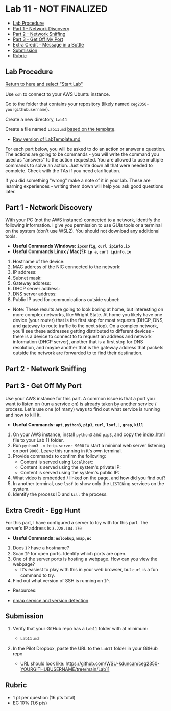 # Lab 11 - NOT FINALIZED

- [Lab Procedure](#Lab-Procedure)
- [Part 1 - Network Discovery](#Part-1---Network-Discovery)
- [Part 2 - Network Sniffing](#Part-2---Network-Sniffing)
- [Part 3 - Get Off My Port](#Part-3---Get-Off-My-Port)
- [Extra Credit - Message in a Bottle](#Extra-Credit---Egg-Hunt)
- [Submission](#Submission)
- [Rubric](#Rubric)

## Lab Procedure

[Return to here and select "Start Lab"](https://awsacademy.instructure.com/courses/24167/modules/items/1982401)

Use `ssh` to connect to your AWS Ubuntu instance.

Go to the folder that contains your repository (likely named `ceg2350-yourgithubusername`).

Create a new directory, `Lab11`

Create a file named `Lab11.md` [based on the template](LabTemplate.md).

- [Raw version of LabTemplate.md](https://raw.githubusercontent.com/pattonsgirl/CEG2350/main/Labs/Lab11/LabTemplate.md)

For each part below, you will be asked to do an action or answer a question. The actions are going to be commands - you will write the command you used as "answers" to the action requested. You are allowed to use multiple commands to solve an action. Just write down all that were needed to complete. Check with the TAs if you need clarification.

If you did something "wrong" make a note of it in your lab. These are learning experiences - writing them down will help you ask good questions later.

## Part 1 - Network Discovery

With your PC (not the AWS instance) connected to a network, identify the following information. I give you permission to use GUIs tools or a terminal on the system (don't use WSL2). You should not download any additional tools.

- **Useful Commands Windows: `ipconfig`, `curl ipinfo.io`**
- **Useful Commands Linux / Mac(?): `ip a`, `curl ipinfo.io`**

1. Hostname of the device:
2. MAC address of the NIC connected to the network:
3. IP address:
4. Subnet mask:
5. Gateway address:
6. DHCP server address:
7. DNS server address:
8. Public IP used for communications outside subnet:

- Note: These results are going to look boring at home, but interesting on more complex networks, like Wright State. At home you likely have one device (your router) that is the first stop for most requests (DHCP, DNS, and gateway to route traffic to the next stop). On a complex network, you'll see these addresses getting distributed to different devices - there is a device to connect to to request an address and network information (DHCP server), another that is a first stop for DNS resolution, and maybe another that is the gateway address that packets outside the network are forwarded to to find their destination.

## Part 2 - Network Sniffing

## Part 3 - Get Off My Port

Use your AWS instance for this part. A common issue is that a port you want to listen on (run a service on) is already taken by another service / process. Let's use one (of many) ways to find out what service is running and how to kill it.

- **Useful Commands: `apt`, `python3`, `pip3`, `curl`, `lsof`, `|`, `grep`, `kill`**

1. On your AWS instance, install `python3` and `pip3`, and copy the [index.html](index.html) file to your Lab 11 folder.
2. Run `python3 -m http.server 9000` to start a minimal web server listening on port `9000`. Leave this running in it's own terminal.
3. Provide commands to confirm the following:
   - Content is served using `localhost`:
   - Content is served using the system's private IP:
   - Content is served using the system's public IP:
4. What video is embedded / linked on the page, and how did you find out?
5. In another terminal, use `lsof` to show only the `LISTEN`ing services on the system.
6. Identify the process ID and `kill` the process.

## Extra Credit - Egg Hunt

For this part, I have configured a server to toy with for this part. The server's IP address is `3.228.104.170`

- **Useful Commands: `nslookup`,`nmap`, `nc`**

1. Does `IP` have a hostname?
2. Scan `IP` for open ports. Identify which ports are open.
3. One of the server ports is hosting a webpage. How can you view the webpage?
   - It's easiest to play with this in your web browser, but `curl` is a fun command to try.
4. Find out what version of SSH is running on `IP`.

- Resources:

- [nmap service and version detection](https://nmap.org/book/man-version-detection.html)

## Submission

1. Verify that your GitHub repo has a `Lab11` folder with at minimum:

   - `Lab11.md`

2. In the Pilot Dropbox, paste the URL to the `Lab11` folder in your GitHub repo
   - URL should look like: https://github.com/WSU-kduncan/ceg2350-YOURGITHUBUSERNAME/tree/main/Lab11

## Rubric

- 1 pt per question (16 pts total)
- EC 10% (1.6 pts)
